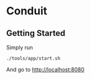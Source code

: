 # Conduit

## Getting Started

Simply run

```text
./tools/app/start.sh
```

And go to [http://localhost:8080](./)

